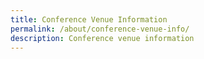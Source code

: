 ```yaml
---
title: Conference Venue Information
permalink: /about/conference-venue-info/
description: Conference venue information
---
```

